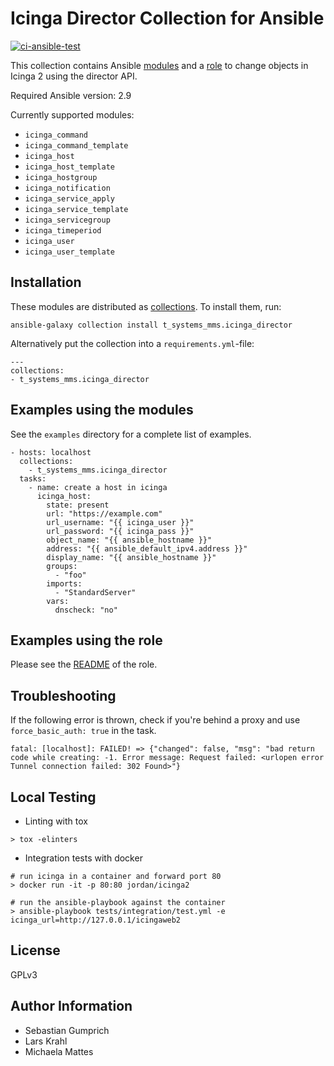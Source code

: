 Icinga Director Collection for Ansible
=========

[![ci-ansible-test](https://github.com/T-Systems-MMS/ansible-collection-icinga-director/workflows/ansible-test/badge.svg)](https://github.com/T-Systems-MMS/ansible-collection-icinga-director/actions?query=workflow%3Aansible-test)

This collection contains Ansible [modules](plugins/modules/) and a [role](roles/ansible-icinga/) to change objects in Icinga 2 using the director API.

Required Ansible version: 2.9

Currently supported modules:

* `icinga_command`
* `icinga_command_template`
* `icinga_host`
* `icinga_host_template`
* `icinga_hostgroup`
* `icinga_notification`
* `icinga_service_apply`
* `icinga_service_template`
* `icinga_servicegroup`
* `icinga_timeperiod`
* `icinga_user`
* `icinga_user_template`


Installation
------------

These modules are distributed as [collections](https://docs.ansible.com/ansible/latest/user_guide/collections_using.html).
To install them, run:

```
ansible-galaxy collection install t_systems_mms.icinga_director
```

Alternatively put the collection into a `requirements.yml`-file:

```
---
collections:
- t_systems_mms.icinga_director
```

Examples using the modules
--------------------------

See the `examples` directory for a complete list of examples.

```
- hosts: localhost
  collections:
    - t_systems_mms.icinga_director
  tasks:
    - name: create a host in icinga
      icinga_host:
        state: present
        url: "https://example.com"
        url_username: "{{ icinga_user }}"
        url_password: "{{ icinga_pass }}"
        object_name: "{{ ansible_hostname }}"
        address: "{{ ansible_default_ipv4.address }}"
        display_name: "{{ ansible_hostname }}"
        groups:
          - "foo"
        imports:
          - "StandardServer"
        vars:
          dnscheck: "no"
```

Examples using the role
-----------------------

Please see the [README](roles/ansible-icinga/README.md) of the role.

Troubleshooting
---------------

If the following error is thrown, check if you're behind a proxy and use `force_basic_auth: true` in the task.

```
fatal: [localhost]: FAILED! => {"changed": false, "msg": "bad return code while creating: -1. Error message: Request failed: <urlopen error Tunnel connection failed: 302 Found>"}
```

Local Testing
-------------

* Linting with tox

```
> tox -elinters
```

* Integration tests with docker

```
# run icinga in a container and forward port 80
> docker run -it -p 80:80 jordan/icinga2

# run the ansible-playbook against the container
> ansible-playbook tests/integration/test.yml -e icinga_url=http://127.0.0.1/icingaweb2
```

License
-------

GPLv3

Author Information
------------------

* Sebastian Gumprich
* Lars Krahl
* Michaela Mattes
